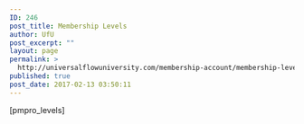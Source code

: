 ```yaml
---
ID: 246
post_title: Membership Levels
author: UfU
post_excerpt: ""
layout: page
permalink: >
  http://universalflowuniversity.com/membership-account/membership-levels/
published: true
post_date: 2017-02-13 03:50:11
---
```

[pmpro_levels]